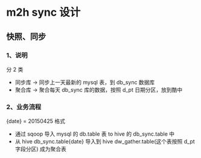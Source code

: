 # m2h sync 设计

##  快照、同步

### 1、说明
分 2 类

- 同步库 -> 同步上一天最新的 mysql 表，到 db_sync 数据库
- 聚合库 -> 聚合每天 db_sync 库的数据，按照 d_pt 日期分区，放到酷中

### 2、业务流程
{date} = 20150425 格式

- 通过 sqoop 导入 mysql 的 db.table 表 to hive 的 db_sync.table 中
- 从 hive db_sync.table{date} 导入到 hive dw_gather.table(这个表按照 d_pt 字段分区) 成为聚合表
